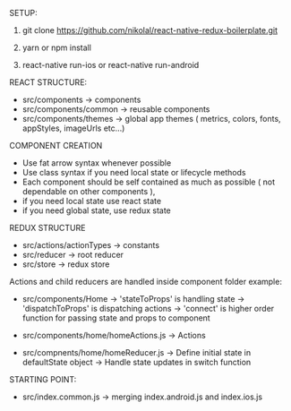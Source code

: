 SETUP:

1)  git clone https://github.com/nikolal/react-native-redux-boilerplate.git

2) yarn      or      npm install

3)  react-native run-ios       or      react-native run-android


REACT STRUCTURE:

- src/components    -> components
- src/components/common     -> reusable components
- src/components/themes   -> global app themes ( metrics, colors, fonts, appStyles, imageUrls etc...)

COMPONENT CREATION
- Use fat arrow syntax whenever possible
- Use class syntax if you need local state or lifecycle methods
- Each component should be self contained as much as possible ( not dependable on other components ),
- if you need local state use react state
- if you need global state, use redux state


REDUX STRUCTURE

- src/actions/actionTypes   ->  constants
- src/reducer  ->   root reducer
- src/store ->  redux store

Actions and child reducers are handled inside component folder
example:

- src/components/Home
  -> 'stateToProps' is handling state
  -> 'dispatchToProps' is dispatching actions
  -> 'connect' is higher order function for passing state and props to component

- src/components/home/homeActions.js ->  Actions

- src/compnents/home/homeReducer.js
  ->  Define initial state in defaultState object
  ->  Handle state updates in switch function


STARTING POINT:

- src/index.common.js  ->  merging index.android.js and index.ios.js
